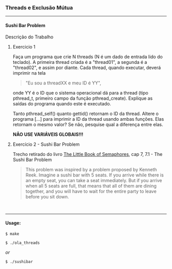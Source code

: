 ### Threads e Exclusão Mútua
---
#### Sushi Bar Problem

Descrição do Trabalho

1. Exercicio 1
   
   Faça um programa que crie N threads (N é um dado de entrada lido do teclado). A primeira thread criada é a "thread01", a segunda é a "thread02", e assim por diante. Cada thread, quando executar, deverá imprimir na tela
   > "Eu sou a threadXX e meu ID é YY",

   onde YY é o ID que o sistema operacional dá para a thread (tipo pthread_t, primeiro campo da função pthread_create). Explique as saídas do programa quando este é executado.
   
   Tanto pthread_self() quanto gettid() retornam o ID da thread. Altere o programa [...] para imprimir a ID da thread usando ambas funções. Elas retornam o mesmo valor? Se não, pesquise qual a diferença entre elas.
   
   **NÃO USE VARIÁVEIS GLOBAIS!!!**
   
2. Exercício 2 - Sushi Bar Problem
   
   Trecho retirado do livro [The Little Book of Semaphores](http://greenteapress.com/wp/semaphores/), cap 7, 7.1 - The Sushi Bar Problem
   
   > This problem was inspired by a problem proposed by Kenneth Reek. Imagine
a sushi bar with 5 seats. If you arrive while there is an empty seat, you can take
a seat immediately. But if you arrive when all 5 seats are full, that means that
all of them are dining together, and you will have to wait for the entire party
to leave before you sit down.
 
&nbsp;

---

#### Usage:
```
$ make
```
```
$ ./ola_threads
```
_or_
```
$ ./sushibar
```
